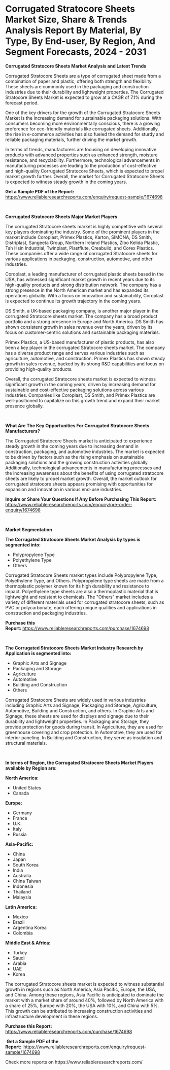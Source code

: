 <p><h1>Corrugated Stratocore Sheets Market Size, Share & Trends Analysis Report By Material, By Type, By End-user, By Region, And Segment Forecasts, 2024 - 2031</h1></p><p><strong>Corrugated Stratocore Sheets Market Analysis and Latest Trends</strong></p>
<p><p>Corrugated Stratocore Sheets are a type of corrugated sheet made from a combination of paper and plastic, offering both strength and flexibility. These sheets are commonly used in the packaging and construction industries due to their durability and lightweight properties. The Corrugated Stratocore Sheets Market is expected to grow at a CAGR of 7.1% during the forecast period.</p><p>One of the key drivers for the growth of the Corrugated Stratocore Sheets Market is the increasing demand for sustainable packaging solutions. With consumers becoming more environmentally conscious, there is a growing preference for eco-friendly materials like corrugated sheets. Additionally, the rise in e-commerce activities has also fueled the demand for sturdy and reliable packaging materials, further driving the market growth.</p><p>In terms of trends, manufacturers are focusing on developing innovative products with advanced properties such as enhanced strength, moisture resistance, and recyclability. Furthermore, technological advancements in manufacturing processes are leading to the production of cost-effective and high-quality Corrugated Stratocore Sheets, which is expected to propel market growth further. Overall, the market for Corrugated Stratocore Sheets is expected to witness steady growth in the coming years.</p></p>
<p><strong>Get a Sample PDF of the Report:&nbsp;</strong> <a href="https://www.reliableresearchreports.com/enquiry/request-sample/1674698">https://www.reliableresearchreports.com/enquiry/request-sample/1674698</a></p>
<p>&nbsp;</p>
<p><strong>Corrugated Stratocore Sheets Major Market Players</strong></p>
<p><p>The corrugated Stratocore sheets market is highly competitive with several key players dominating the industry. Some of the prominent players in the market include Coroplast, Primex Plastics, Karton, SIMONA, DS Smith, Distriplast, Sangeeta Group, Northern Ireland Plastics, Zibo Kelida Plastic, Tah Hsin Industrial, Twinplast, Plastflute, Creabuild, and Corex Plastics. These companies offer a wide range of corrugated Stratocore sheets for various applications in packaging, construction, automotive, and other industries.</p><p>Coroplast, a leading manufacturer of corrugated plastic sheets based in the USA, has witnessed significant market growth in recent years due to its high-quality products and strong distribution network. The company has a strong presence in the North American market and has expanded its operations globally. With a focus on innovation and sustainability, Coroplast is expected to continue its growth trajectory in the coming years.</p><p>DS Smith, a UK-based packaging company, is another major player in the corrugated Stratocore sheets market. The company has a broad product portfolio and a strong presence in Europe and North America. DS Smith has shown consistent growth in sales revenue over the years, driven by its focus on customer-centric solutions and sustainable packaging materials.</p><p>Primex Plastics, a US-based manufacturer of plastic products, has also been a key player in the corrugated Stratocore sheets market. The company has a diverse product range and serves various industries such as agriculture, automotive, and construction. Primex Plastics has shown steady growth in sales revenue, backed by its strong R&D capabilities and focus on providing high-quality products.</p><p>Overall, the corrugated Stratocore sheets market is expected to witness significant growth in the coming years, driven by increasing demand for sustainable and cost-effective packaging solutions across various industries. Companies like Coroplast, DS Smith, and Primex Plastics are well-positioned to capitalize on this growth trend and expand their market presence globally.</p></p>
<p>&nbsp;</p>
<p><strong>What Are The Key Opportunities For Corrugated Stratocore Sheets Manufacturers?</strong></p>
<p><p>The Corrugated Stratocore Sheets market is anticipated to experience steady growth in the coming years due to increasing demand in construction, packaging, and automotive industries. The market is expected to be driven by factors such as the rising emphasis on sustainable packaging solutions and the growing construction activities globally. Additionally, technological advancements in manufacturing processes and the increasing awareness about the benefits of using corrugated stratocore sheets are likely to propel market growth. Overall, the market outlook for corrugated stratocore sheets appears promising with opportunities for expansion and innovation in various end-use industries.</p></p>
<p><strong>Inquire or Share Your Questions If Any Before Purchasing This Report:</strong> <a href="https://www.reliableresearchreports.com/enquiry/pre-order-enquiry/1674698">https://www.reliableresearchreports.com/enquiry/pre-order-enquiry/1674698</a></p>
<p>&nbsp;</p>
<p><strong>Market Segmentation</strong></p>
<p><strong>The Corrugated Stratocore Sheets Market Analysis by types is segmented into:</strong></p>
<p><ul><li>Polypropylene Type</li><li>Polyethylene Type</li><li>Others</li></ul></p>
<p><p>Corrugated Stratocore Sheets market types include Polypropylene Type, Polyethylene Type, and Others. Polypropylene type sheets are made from a thermoplastic polymer known for its high durability and resistance to impact. Polyethylene type sheets are also a thermoplastic material that is lightweight and resistant to chemicals. The "Others" market includes a variety of different materials used for corrugated stratocore sheets, such as PVC or polycarbonate, each offering unique qualities and applications in construction and packaging industries.</p></p>
<p><strong>Purchase this Report:&nbsp;</strong><a href="https://www.reliableresearchreports.com/purchase/1674698">https://www.reliableresearchreports.com/purchase/1674698</a></p>
<p>&nbsp;</p>
<p><strong>The Corrugated Stratocore Sheets Market Industry Research by Application is segmented into:</strong></p>
<p><ul><li>Graphic Arts and Signage</li><li>Packaging and Storage</li><li>Agriculture</li><li>Automotive</li><li>Building and Construction</li><li>Others</li></ul></p>
<p><p>Corrugated Stratocore Sheets are widely used in various industries including Graphic Arts and Signage, Packaging and Storage, Agriculture, Automotive, Building and Construction, and others. In Graphic Arts and Signage, these sheets are used for displays and signage due to their durability and lightweight properties. In Packaging and Storage, they provide protection for goods during transit. In Agriculture, they are used for greenhouse covering and crop protection. In Automotive, they are used for interior paneling. In Building and Construction, they serve as insulation and structural materials.</p></p>
<p>&nbsp;</p>
<p><strong>In terms of Region, the Corrugated Stratocore Sheets Market Players available by Region are:</strong></p>
<p>
    <p> <strong> North America: </strong>
        <ul>
            <li>United States</li>
            <li>Canada</li>
        </ul>
        </p> 
    <p> <strong> Europe: </strong>
        <ul>
            <li>Germany</li>
            <li>France</li>
            <li>U.K.</li>
            <li>Italy</li>
            <li>Russia</li>
        </ul>
        </p> 
    <p> <strong> Asia-Pacific: </strong>
        <ul>
            <li>China</li>
            <li>Japan</li>
            <li>South Korea</li>
            <li>India</li>
            <li>Australia</li>
            <li>China Taiwan</li>
            <li>Indonesia</li>
            <li>Thailand</li>
            <li>Malaysia</li>
        </ul>
        </p> 
    <p> <strong> Latin America: </strong>
        <ul>
            <li>Mexico</li>
            <li>Brazil</li>
            <li>Argentina Korea</li>
            <li>Colombia</li>
        </ul>
        </p> 
    <p> <strong> Middle East & Africa: </strong>
        <ul>
            <li>Turkey</li>
            <li>Saudi</li>
            <li>Arabia</li>
            <li>UAE</li>
            <li>Korea</li>
        </ul>
    </p>
    </p>
<p><p>The corrugated Stratocore sheets market is expected to witness substantial growth in regions such as North America, Asia Pacific, Europe, the USA, and China. Among these regions, Asia Pacific is anticipated to dominate the market with a market share of around 40%, followed by North America with a share of 25%, Europe with 20%, the USA with 10%, and China with 5%. This growth can be attributed to increasing construction activities and infrastructure development in these regions.</p></p>
<p><strong>Purchase this Report: </strong><a href="https://www.reliableresearchreports.com/purchase/1674698">https://www.reliableresearchreports.com/purchase/1674698</a></p>
<p>&nbsp;<strong>Get a Sample PDF of the Report:&nbsp;&nbsp;</strong><a href="https://www.reliableresearchreports.com/enquiry/request-sample/1674698">https://www.reliableresearchreports.com/enquiry/request-sample/1674698</a></p>
<p><strong></strong></p>
<p>Check more reports on https://www.reliableresearchreports.com/</p>